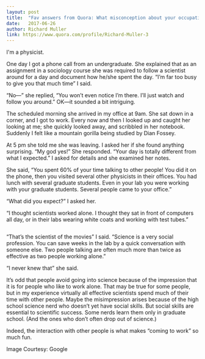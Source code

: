 ```yaml
---
layout: post
title:  "Fav answers from Quora: What misconception about your occupation would you like to clear up?"
date:   2017-06-26
author: Richard Muller
link: https://www.quora.com/profile/Richard-Muller-3
---
```


<p class="intro"><span class="dropcap">I</span>'m a physicist.</p>

One day I got a phone call from an undergraduate. She explained that as an assignment in a sociology course she was required to follow a scientist around for a day and document how he/she spent the day. “I’m far too busy to give you that much time” I said.

“No—” she replied, “You won’t even notice I’m there. I’ll just watch and follow you around.” OK—it sounded a bit intriguing.

The scheduled morning she arrived in my office at 9am. She sat down in a corner, and I got to work. Every now and then I looked up and caught her looking at me; she quickly looked away, and scribbled in her notebook. Suddenly I felt like a mountain gorilla being studied by Dian Fossey.

At 5 pm she told me she was leaving. I asked her if she found anything surprising. “My god yes!” She responded. “Your day is totally different from what I expected.” I asked for details and she examined her notes.

She said, “You spent 60% of your time talking to other people! You did it on the phone, then you visited several other physicists in their offices. You had lunch with several graduate students. Even in your lab you were working with your graduate students. Several people came to your office.”

“What did you expect?” I asked her.

“I thought scientists worked alone. I thought they sat in front of computers all day, or in their labs wearing white coats and working with test tubes.”

<img src="{{ 'https://nothinginbiology.files.wordpress.com/2015/10/doc.jpg' | prepend: site.baseurl }}" alt="">

“That’s the scientist of the movies” I said. “Science is a very social profession. You can save weeks in the lab by a quick conversation with someone else. Two people talking are often much more than twice as effective as two people working alone.”

“I never knew that” she said.

It’s odd that people avoid going into science because of the impression that it is for people who like to work alone. That may be true for some people, but in my experience virtually all effective scientists spend much of their time with other people. Maybe the misimpression arises because of the high school science nerd who doesn’t yet have social skills. But social skills are essential to scientific success. Some nerds learn them only in graduate school. (And the ones who don’t often drop out of science.)

Indeed, the interaction with other people is what makes “coming to work” so much fun.

Image Courtesy: Google
